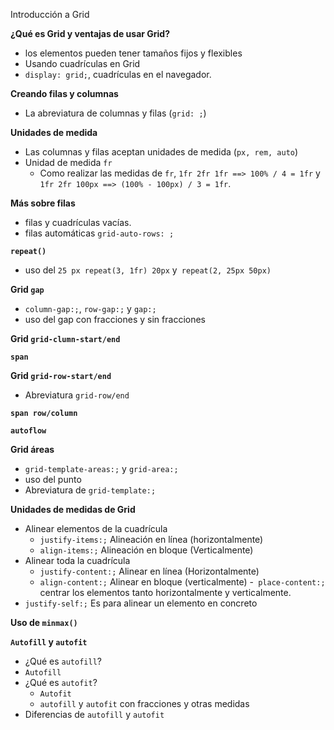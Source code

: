 Introducción a Grid

**¿Qué es Grid y ventajas de usar Grid?**

- los elementos pueden tener tamaños fijos y flexibles
- Usando cuadrículas en Grid
- `display: grid;`, cuadrículas en el navegador.

**Creando filas y columnas**

- La abreviatura de columnas y filas (``grid: ;``)

**Unidades de medida** 

- Las columnas y filas aceptan unidades de medida (``px, rem, auto``)
- Unidad de medida ``fr``
	- Como realizar las medidas de ``fr``, ``1fr 2fr 1fr ==> 100% / 4 = 1fr`` y ``1fr 2fr 100px ==> (100% - 100px) / 3 = 1fr``.

**Más sobre filas**

- filas y cuadrículas vacías.
- filas automáticas ``grid-auto-rows: ;``

**``repeat()``**

- uso del ``25 px repeat(3, 1fr) 20px`` y`` repeat(2, 25px 50px)``

**Grid ``gap``**

- ``column-gap:;``, ``row-gap:;`` y ``gap:;``
- uso del gap con fracciones y sin fracciones

**Grid ``grid-clumn-start/end``**

**``span``**

**Grid ``grid-row-start/end``**

- Abreviatura ``grid-row/end``

**``span row/column``**

**``autoflow``**

**Grid áreas**

- ``grid-template-areas:;`` y ``grid-area:;``
- uso del punto 
- Abreviatura de ``grid-template:;`` 

**Unidades de medidas de Grid**
- Alinear elementos de la cuadrícula
	- ``justify-items:;`` Alineación en línea (horizontalmente)
	- ``align-items:;`` Alineación en bloque (Verticalmente)
- Alinear toda la cuadrícula
	- ``justify-content:;`` Alinear en línea (Horizontalmente)
	- ``align-content:;`` Alinear en bloque (verticalmente)
	-`` place-content:;`` centrar los elementos tanto horizontalmente y verticalmente.
- ``justify-self:;`` Es para alinear un elemento en concreto

**Uso de ``minmax()``**

**``Autofill`` y ``autofit``**

- ¿Qué es ``autofill``?
- ``Autofill`` 
- ¿Qué es ``autofit``?
	- ``Autofit``
	- ``autofill`` y ``autofit`` con fracciones y otras medidas 
- Diferencias de ``autofill`` y ``autofit``